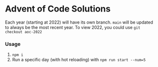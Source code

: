 # Advent of Code Solutions

Each year (starting at 2022) will have its own branch. `main` will be updated to always be the most recent year. To view 2022, you could use `git checkout aoc-2022`

### Usage

1. `npm i`
2. Run a specific day (with hot reloading) with `npm run start --num=5`
